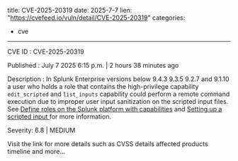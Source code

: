  
title: CVE-2025-20319
date: 2025-7-7
lien: "https://cvefeed.io/vuln/detail/CVE-2025-20319"
categories:
  - cve
---

CVE ID : CVE-2025-20319

Published :  July 7
2025
6:15 p.m. | 2 hours
38 minutes ago

Description : In Splunk Enterprise versions below 9.4.3
9.3.5
9.2.7
and 9.1.10
a user who holds a role that contains the high-privilege capability `edit_scripted` and `list_inputs` capability
could perform a remote command execution due to improper user input sanitization on the scripted input files.
See [Define roles on the Splunk platform with capabilities](https://docs.splunk.com/Documentation/Splunk/latest/Security/Rolesandcapabilities) and [Setting up a scripted input ](https://docs.splunk.com/Documentation/Splunk/9.4.2/AdvancedDev/ScriptSetup)for more information.

Severity: 6.8 | MEDIUM

Visit the link for more details
such as CVSS details
affected products
timeline
and more...
